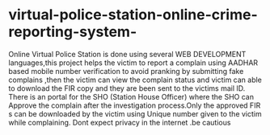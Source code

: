 # virtual-police-station-online-crime-reporting-system-
Online Virtual Police Station is done using several WEB DEVELOPMENT languages,this project helps the victim to report a complain using AADHAR based mobile number verification to avoid pranking by submitting fake complains ,then the victim can view the complain status and victim can able to download the FIR copy and they are been sent to the victims mail ID. There is an portal for the SHO (Station House Officer) where the SHO can Approve the complain after the investigation process.Only the approved FIR s can be downloaded by the victim using Unique number given to the victim while complaining.
Dont expect privacy in the internet .be cautious
